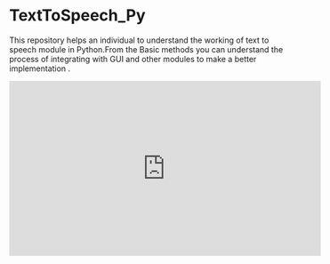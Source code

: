 # TextToSpeech_Py
This repository helps an individual to understand the working of text to speech module in Python.From the Basic methods you can understand the process of integrating with GUI and other modules to make a better implementation .


<iframe width="560" height="315" src="https://www.youtube.com/embed/qMck70tLDuo" title="YouTube video player" frameborder="0" allow="accelerometer; autoplay; clipboard-write; encrypted-media; gyroscope; picture-in-picture; web-share" allowfullscreen></iframe>
